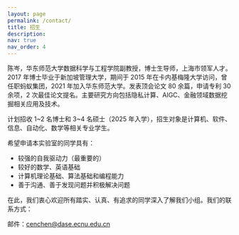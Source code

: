 ```yaml
---
layout: page
permalink: /contact/
title: 招生
description: 
nav: true
nav_order: 4
---
```


陈岑，华东师范大学数据科学与工程学院副教授，博士生导师，上海市领军人才。2017 年博士毕业于新加坡管理大学，期间于 2015 年在卡内基梅隆大学访问，曾任职蚂蚁集团，2021 年加入华东师范大学。发表顶会论文 80 余篇，申请专利 30 余项，2 次最佳论文提名。主要研究方向包括隐私计算、AIGC、金融领域数据挖掘相关应用及技术。

计划招收 1~2 名博士和 3~4 名硕士（2025 年入学），招生对象是计算机、软件、信息、自动化、数学等相关专业学生。

希望申请本实验室的同学具有：
- 较强的自我驱动力（最重要的）
- 较好的数学、英语基础 
- 计算机理论基础、算法基础和编程能力 
- 善于沟通、善于发现问题并积极解决问题


在此，我们衷心欢迎所有踏实、认真、有追求的同学深入了解我们小组。我们的联系方式：

邮件：cenchen@dase.ecnu.edu.cn 